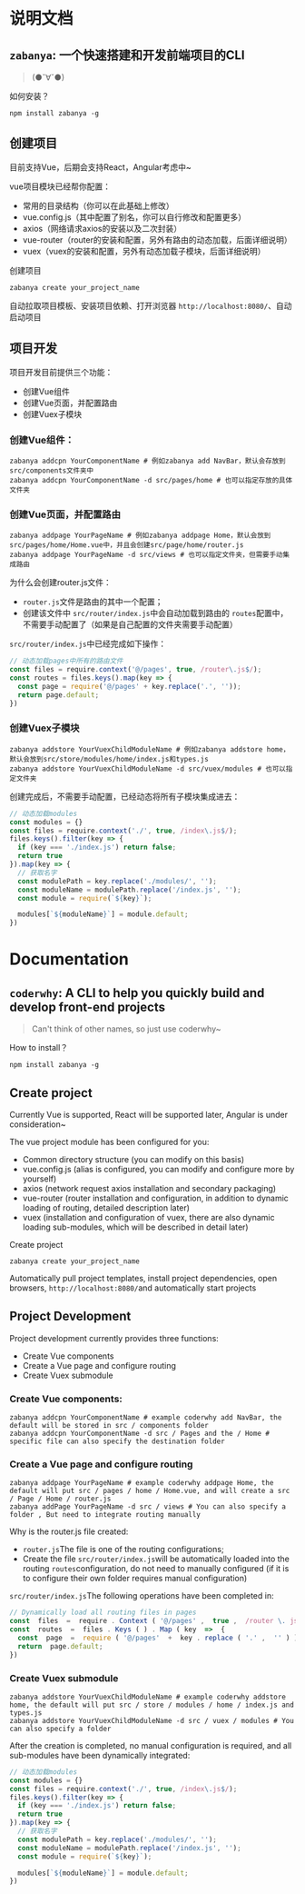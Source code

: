# 说明文档
## `zabanya`: 一个快速搭建和开发前端项目的CLI

> (●ˇ∀ˇ●)

如何安装？

```shell
npm install zabanya -g
```

## 创建项目

目前支持Vue，后期会支持React，Angular考虑中~

vue项目模块已经帮你配置：

* 常用的目录结构（你可以在此基础上修改）
* vue.config.js（其中配置了别名，你可以自行修改和配置更多）
* axios（网络请求axios的安装以及二次封装）
* vue-router（router的安装和配置，另外有路由的动态加载，后面详细说明）
* vuex（vuex的安装和配置，另外有动态加载子模块，后面详细说明）

创建项目

```shell
zabanya create your_project_name
```

自动拉取项目模板、安装项目依赖、打开浏览器 `http://localhost:8080/`、自动启动项目



## 项目开发

项目开发目前提供三个功能：

* 创建Vue组件
* 创建Vue页面，并配置路由
* 创建Vuex子模块



### 创建Vue组件：

````shell
zabanya addcpn YourComponentName # 例如zabanya add NavBar，默认会存放到src/components文件夹中
zabanya addcpn YourComponentName -d src/pages/home # 也可以指定存放的具体文件夹
````



### 创建Vue页面，并配置路由

```shell
zabanya addpage YourPageName # 例如zabanya addpage Home，默认会放到src/pages/home/Home.vue中，并且会创建src/page/home/router.js
zabanya addpage YourPageName -d src/views # 也可以指定文件夹，但需要手动集成路由
```

为什么会创建router.js文件：

* `router.js`文件是路由的其中一个配置；
* 创建该文件中 `src/router/index.js`中会自动加载到路由的 `routes`配置中，不需要手动配置了（如果是自己配置的文件夹需要手动配置）

`src/router/index.js`中已经完成如下操作：

```js
// 动态加载pages中所有的路由文件
const files = require.context('@/pages', true, /router\.js$/);
const routes = files.keys().map(key => {
  const page = require('@/pages' + key.replace('.', ''));
  return page.default;
})
```



### 创建Vuex子模块

```shell
zabanya addstore YourVuexChildModuleName # 例如zabanya addstore home，默认会放到src/store/modules/home/index.js和types.js
zabanya addstore YourVuexChildModuleName -d src/vuex/modules # 也可以指定文件夹
```

创建完成后，不需要手动配置，已经动态将所有子模块集成进去：

```js
// 动态加载modules
const modules = {}
const files = require.context('./', true, /index\.js$/);
files.keys().filter(key => {
  if (key === './index.js') return false;
  return true
}).map(key => {  
  // 获取名字
  const modulePath = key.replace('./modules/', '');
  const moduleName = modulePath.replace('/index.js', '');
  const module = require(`${key}`);

  modules[`${moduleName}`] = module.default;
})
```





# Documentation

## `coderwhy`: A CLI to help you quickly build and develop front-end projects

> Can't think of other names, so just use coderwhy~

How to install？

```shell
npm install zabanya -g
```

## Create project

Currently Vue is supported, React will be supported later, Angular is under consideration~

The vue project module has been configured for you:

- Common directory structure (you can modify on this basis)
- vue.config.js (alias is configured, you can modify and configure more by yourself)
- axios (network request axios installation and secondary packaging)
- vue-router (router installation and configuration, in addition to dynamic loading of routing, detailed description later)
- vuex (installation and configuration of vuex, there are also dynamic loading sub-modules, which will be described in detail later)

Create project

```shell
zabanya create your_project_name
```

Automatically pull project templates, install project dependencies, open browsers, `http://localhost:8080/`and automatically start projects

## Project Development

Project development currently provides three functions:

- Create Vue components
- Create a Vue page and configure routing
- Create Vuex submodule

### Create Vue components:

```shell
zabanya addcpn YourComponentName # example coderwhy add NavBar, the default will be stored in src / components folder 
zabanya addcpn YourComponentName -d src / Pages and the / Home # specific file can also specify the destination folder
```

### Create a Vue page and configure routing

```shell
zabanya addpage YourPageName # example coderwhy addpage Home, the default will put src / pages / home / Home.vue, and will create a src / Page / Home / router.js 
zabanya addPage YourPageName -d src / views # You can also specify a folder , But need to integrate routing manually
```

Why is the router.js file created:

- `router.js`The file is one of the routing configurations;
- Create the file `src/router/index.js`will be automatically loaded into the routing `routes`configuration, do not need to manually configured (if it is to configure their own folder requires manual configuration)

`src/router/index.js`The following operations have been completed in:

```js
// Dynamically load all routing files in pages 
const  files  =  require . Context ( '@/pages' ,  true ,  /router \. js $ / ) ; 
const  routes  =  files . Keys ( ) . Map ( key  =>  { 
  const  page  =  require ( '@/pages'  +  key . replace ( '.' ,  '' ) ) ; 
  return  page.default;
})
```

### Create Vuex submodule

```shell
zabanya addstore YourVuexChildModuleName # example coderwhy addstore home, the default will put src / store / modules / home / index.js and types.js 
zabanya addstore YourVuexChildModuleName -d src / vuex / modules # You can also specify a folder
```

After the creation is completed, no manual configuration is required, and all sub-modules have been dynamically integrated:

```js
// 动态加载modules
const modules = {}
const files = require.context('./', true, /index\.js$/);
files.keys().filter(key => {
  if (key === './index.js') return false;
  return true
}).map(key => {  
  // 获取名字
  const modulePath = key.replace('./modules/', '');
  const moduleName = modulePath.replace('/index.js', '');
  const module = require(`${key}`);

  modules[`${moduleName}`] = module.default;
})
```